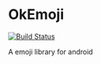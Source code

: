 # OkEmoji
[![Build Status](https://travis-ci.org/denghui1010/OkEmoji.svg?branch=master)](https://travis-ci.org/denghui1010/OkEmoji?branch=master)

A emoji library for android
